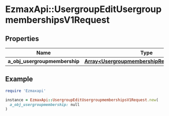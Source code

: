 # EzmaxApi::UsergroupEditUsergroupmembershipsV1Request

## Properties

| Name | Type | Description | Notes |
| ---- | ---- | ----------- | ----- |
| **a_obj_usergroupmembership** | [**Array&lt;UsergroupmembershipRequestCompound&gt;**](UsergroupmembershipRequestCompound.md) |  |  |

## Example

```ruby
require 'Ezmaxapi'

instance = EzmaxApi::UsergroupEditUsergroupmembershipsV1Request.new(
  a_obj_usergroupmembership: null
)
```

